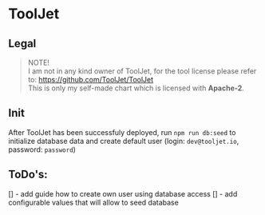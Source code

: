 # ToolJet

## Legal

> NOTE! 
> <br> I am not in any kind owner of ToolJet, for the tool license please refer to: https://github.com/ToolJet/ToolJet
> <br> This is only my self-made chart which is licensed with __Apache-2__. 

## Init

After ToolJet has been successfuly deployed, run `npm run db:seed` to initialize database data and create default user (login: `dev@tooljet.io`, password: `password`)

## ToDo's:

[] - add guide how to create own user using database access
[] - add configurable values that will allow to seed database